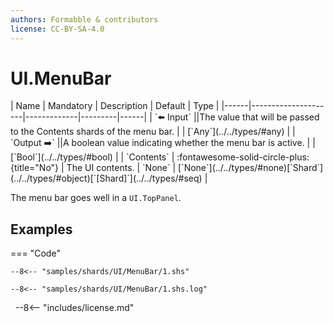 ```yaml
---
authors: Formabble & contributors
license: CC-BY-SA-4.0
---
```



# UI.MenuBar

<div class="sh-parameters" markdown="1">
| Name | Mandatory | Description | Default | Type |
|------|---------------------|-------------|---------|------|
| `⬅️ Input` ||The value that will be passed to the Contents shards of the menu bar. | | [`Any`](../../types/#any) |
| `Output ➡️` ||A boolean value indicating whether the menu bar is active. | | [`Bool`](../../types/#bool) |
| `Contents` | :fontawesome-solid-circle-plus:{title="No"}  | The UI contents. | `None` | [`None`](../../types/#none)[`Shard`](../../types/#object)[`[Shard]`](../../types/#seq) |

</div>

The menu bar goes well in a `UI.TopPanel`.

## Examples

=== "Code"

  ```x86asm linenums="1"
  --8<-- "samples/shards/UI/MenuBar/1.shs"
  ```

  ```
  --8<-- "samples/shards/UI/MenuBar/1.shs.log"
  ```
&nbsp;
--8<-- "includes/license.md"

